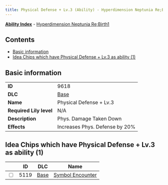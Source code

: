 ```yaml
---
title: Physical Defense + Lv.3 (Ability) - Hyperdimension Neptunia Re;Birth1
---
```


[**Ability Index**](/neptunia/rb1/ability/index.html) - [Hyperdimension Neptunia Re;Birth1](/neptunia/rb1)

## Contents

- [Basic information](#basic-information)
- [Idea Chips which have Physical Defense + Lv.3 as ability (1)](#idea-chips-which-have-physical-defense-lv3-as-ability-1)

## Basic information

|   |   |
| -- | -- |
| **ID** | 9618
**DLC** | [Base](/neptunia/rb1/dlc/1-base.html)
**Name** | Physical Defense + Lv.3
**Required Lily level** | N/A
**Description** | Phys. Damage Taken Down
**Effects** | Increases Phys. Defense by 20% |


## Idea Chips which have Physical Defense + Lv.3 as ability (1)

|    | ID | DLC | Name |
| -- | -- | --- | ---- |
| <input type="checkbox" id="rb1-item-1-5119" class="trackbox" /> | 5119 | [Base](/neptunia/rb1/dlc/1-base.html) | [Symbol Encounter](/neptunia/rb1/item/1-5119-symbol-encounter.html) |
